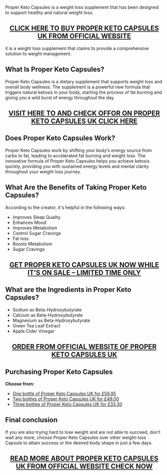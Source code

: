 <p>Proper Keto Capsules is a weight loss supplement that has been designed to support healthy and natural weight loss.</p>
<h2 style="text-align: center;"><a href="https://sale365day.com/order-proper-keto-uk">CLICK HERE TO BUY PROPER KETO CAPSULES UK FROM OFFICIAL WEBSITE</a></h2>
<p>it is a weight loss supplement that claims to provide a comprehensive solution to weight management.</p>
<h2 style="text-align: left;">What Is Proper Keto Capsules?</h2>
<p style="text-align: left;">Proper Keto Capsules is a dietary supplement that supports weight loss and overall body wellness. The supplement is a powerful new formula that triggers natural ketosis in your body, starting the process of fat burning and giving you a wild burst of energy throughout the day.</p>
<h2 style="text-align: center;"><a href="https://sale365day.com/order-proper-keto-uk">VISIT HERE TO AND CHECK OFFOR ON PROPER KETO CAPSULES UK CLICK HERE</a></h2>
<h2 style="text-align: left;">Does Proper Keto Capsules Work?</h2>
<p style="text-align: left;">Proper Keto Capsules work by shifting your body&rsquo;s energy source from carbs to fat, leading to accelerated fat burning and weight loss. The innovative formula of Proper Keto Capsules helps you achieve ketosis quickly, providing you with sustained energy levels and mental clarity throughout your weight loss journey.</p>
<h2 style="text-align: left;">What Are the Benefits of Taking Proper Keto Capsules?</h2>
<p style="text-align: left;">According to the creator, it's helpful in the following ways:</p>
<ul style="text-align: left;">
<li>Improves Sleep Quality</li>
<li>Enhances Mood</li>
<li>Improves Metabolism</li>
<li>Control Sugar Cravings</li>
<li>Fat loss</li>
<li>Boosts Metabolism</li>
<li>Sugar Cravings</li>
</ul>
<h2 style="text-align: center;"><a href="https://sale365day.com/order-proper-keto-uk">GET PROPER KETO CAPSULES UK NOW WHILE IT&rsquo;S ON SALE &ndash; LIMITED TIME ONLY</a></h2>
<h2 style="text-align: left;">What are the Ingredients in Proper Keto Capsules?</h2>
<ul style="text-align: left;">
<li>Sodium as Beta-Hydroxybutyrate</li>
<li>Calcium as Beta-Hydroxybutyrate</li>
<li>Magnesium as Beta-Hydroxybutyrate</li>
<li>Green Tea Leaf Extract</li>
<li>Apple Cider Vinegar</li>
</ul>
<h2 style="text-align: center;"><a href="https://sale365day.com/order-proper-keto-uk">ORDER FROM OFFICIAL WEBSITE OF PROPER KETO CAPSULES UK</a></h2>
<h2 style="text-align: left;">Purchasing Proper Keto Capsules</h2>
<p style="text-align: left;"><strong>Choose from:</strong></p>
<ul style="text-align: left;">
<li><a href="https://sale365day.com/order-proper-keto-uk">One bottle of Proper Keto Capsules UK for &pound;59.95</a></li>
<li><a href="https://sale365day.com/order-proper-keto-uk">Two bottles of Proper Keto Capsules UK for &pound;49.00</a></li>
<li><a href="https://sale365day.com/order-proper-keto-uk">Three bottles of Proper Keto Capsules UK for &pound;33.30</a></li>
</ul>
<h2 style="text-align: left;">Final conclusion</h2>
<p style="text-align: left;">If you are also trying hard to lose weight and are not able to succeed, don&rsquo;t wait any more, choose Proper Keto Capsules over other weight-loss Capsule to attain success or the desired body shape in just a few days.</p>
<h2 style="text-align: center;"><a href="https://sale365day.com/order-proper-keto-uk">READ MORE ABOUT PROPER KETO CAPSULES UK FROM OFFICIAL WEBSITE CHECK NOW</a></h2>
